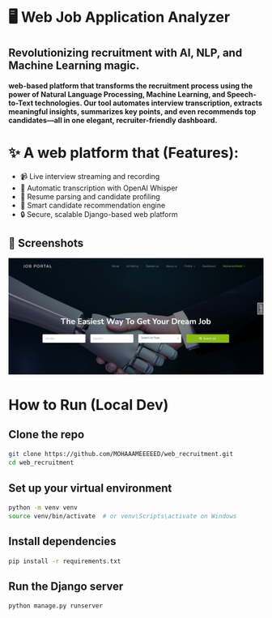 # 🖥️ Web Job Application Analyzer
## Revolutionizing recruitment with AI, NLP, and Machine Learning magic.

#### web-based platform that transforms the recruitment process using the power of Natural Language Processing, Machine Learning, and Speech-to-Text technologies. Our tool automates interview transcription, extracts meaningful insights, summarizes key points, and even recommends top candidates—all in one elegant, recruiter-friendly dashboard.


# ✨  A web platform that (Features): 
- 📹 Live interview streaming and recording
- 🧠 Automatic transcription with OpenAI Whisper
- 🧩 Resume parsing and candidate profiling
- 🎯 Smart candidate recommendation engine
- 🔒 Secure, scalable Django-based web platform

## 📸 Screenshots
![home page Screenshot](images/home_page.png)


# How to Run (Local Dev)

## Clone the repo
```bash
git clone https://github.com/MOHAAAMEEEEED/web_recruitment.git
cd web_recruitment
```

## Set up your virtual environment
```bash
python -m venv venv
source venv/bin/activate  # or venv\Scripts\activate on Windows
```

## Install dependencies
```bash
pip install -r requirements.txt
```

## Run the Django server
```bash
python manage.py runserver
```